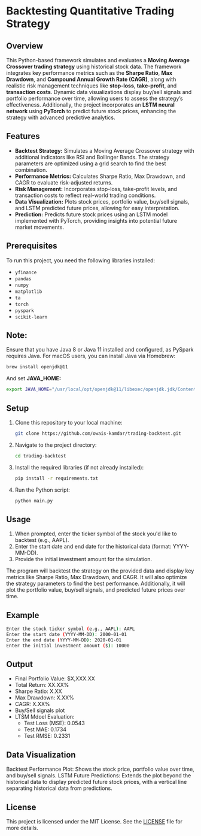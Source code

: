
# Backtesting Quantitative Trading Strategy

## Overview
This Python-based framework simulates and evaluates a **Moving Average Crossover trading strategy** using historical stock data. The framework integrates key performance metrics such as the **Sharpe Ratio**, **Max Drawdown**, and **Compound Annual Growth Rate (CAGR)**, along with realistic risk management techniques like **stop-loss**, **take-profit**, and **transaction costs**. Dynamic data visualizations display buy/sell signals and portfolio performance over time, allowing users to assess the strategy’s effectiveness. Additionally, the project incorporates an **LSTM neural network** using **PyTorch** to predict future stock prices, enhancing the strategy with advanced predictive analytics.

## Features
- **Backtest Strategy:** Simulates a Moving Average Crossover strategy with additional indicators like RSI and Bollinger Bands. The strategy parameters are optimized using a grid search to find the best combination.
- **Performance Metrics:** Calculates Sharpe Ratio, Max Drawdown, and CAGR to evaluate risk-adjusted returns.
- **Risk Management:** Incorporates stop-loss, take-profit levels, and transaction costs to reflect real-world trading conditions.
- **Data Visualization:** Plots stock prices, portfolio value, buy/sell signals, and LSTM predicted future prices, allowing for easy interpretation.
- **Prediction:** Predicts future stock prices using an LSTM model implemented with PyTorch, providing insights into potential future market movements.

## Prerequisites
To run this project, you need the following libraries installed:
- `yfinance`
- `pandas`
- `numpy`
- `matplotlib`
- `ta`
- `torch`
- `pyspark`
- `scikit-learn`

## Note: 
Ensure that you have Java 8 or Java 11 installed and configured, as PySpark requires Java. For macOS users, you can install Java via Homebrew:
   ```bash
   brew install openjdk@11
   ```
And set **JAVA_HOME:**
   ```bash
   export JAVA_HOME="/usr/local/opt/openjdk@11/libexec/openjdk.jdk/Contents/Home"
   ```
 

## Setup
1. Clone this repository to your local machine:

   ```bash
   git clone https://github.com/owais-kamdar/trading-backtest.git
   ```

2. Navigate to the project directory:

   ```bash
   cd trading-backtest
   ```

3. Install the required libraries (if not already installed):

   ```bash
   pip install -r requirements.txt
   ```

4. Run the Python script:

   ```bash
   python main.py

   ```

## Usage
1. When prompted, enter the ticker symbol of the stock you'd like to backtest (e.g., AAPL).
2. Enter the start date and end date for the historical data (format: YYYY-MM-DD).
3. Provide the initial investment amount for the simulation.

The program will backtest the strategy on the provided data and display key metrics like Sharpe Ratio, Max Drawdown, and CAGR. It will also optimize the strategy parameters to find the best performance. Additionally, it will plot the portfolio value, buy/sell signals, and predicted future prices over time.

## Example
```bash
Enter the stock ticker symbol (e.g., AAPL): AAPL
Enter the start date (YYYY-MM-DD): 2000-01-01
Enter the end date (YYYY-MM-DD): 2020-01-01
Enter the initial investment amount ($): 10000
```

## Output
- Final Portfolio Value: $X,XXX.XX
- Total Return: XX.XX%
- Sharpe Ratio: X.XX
- Max Drawdown: X.XX%
- CAGR: X.XX%
- Buy/Sell signals plot
- LTSM Mdoel Evaluation:
   - Test Loss (MSE): 0.0543
   - Test MAE: 0.1734
   - Test RMSE: 0.2331


## Data Visualization
Backtest Performance Plot: Shows the stock price, portfolio value over time, and buy/sell signals.
LSTM Future Predictions: Extends the plot beyond the historical data to display predicted future stock prices, with a vertical line separating historical data from predictions.
 

## License
This project is licensed under the MIT License. See the [LICENSE](LICENSE) file for more details.
